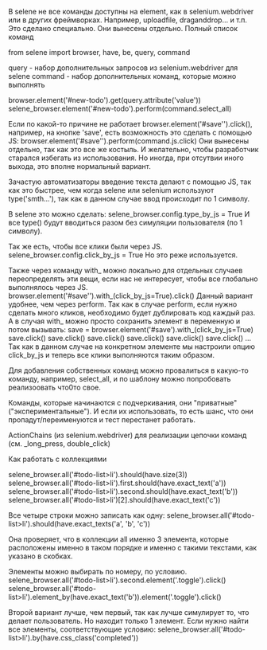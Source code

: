 В selene не все команды доступны на element, как в selenium.webdriver или в других фреймворках.
Например, uploadfile, draganddrop... и т.п. Это сделано специально.
Они вынесены отдельно.
Полный список команд 

from selene import browser, have, be, query, command

query - набор дополнительных запросов из selenium.webdriver для selene
command - набор дополнительных команд, которые можно выполнять

browser.element('#new-todo').get(query.attribute('value'))
selene_browser.element('#new-todo').perform(command.select_all)


Если по какой-то причине не работает browser.element('#save'').click(), например, на кнопке 'save', есть возможность это сделать с помощью JS:
browser.element('#save'').perform(command.js.click)
Они вынесены отдельно, так как это все же костыль. И желательно, чтобы разработчик старался избегать из использования. Но иногда, при отсутвии иного выхода, это вполне нормальный вариант.

Зачастую автоматизаторы введение текста делают с помощью JS, так как это быстрее, чем когда selene или selenium используют type('smth...'), так как в данном случае ввод происходит по 1 символу.

В selene это можно сделать:
selene_browser.config.type_by_js = True
И все type() будут вводиться разом без симуляции пользователя (по 1 символу).

Так же есть, чтобы все клики были через JS.
selene_browser.config.click_by_js = True
Но это реже используется.

Также через команду with_ можно локально для отдельных случаев переопределять эти вещи, если нас не интересует, чтобы все глобально выполнялось через JS.
browser.element('#save'').with_(click_by_js=True).click()
Данный вариант удобнее, чем через perform. Так как в случае perform, если нужно сделать много кликов, необходимо будет дублировать код каждый раз.
А в случая with_ можно просто сохранить элемент в переменную и потом вызывать:
save = browser.element('#save').with_(click_by_js=True)
save.click()
save.click()
save.click()
save.click()
save.click()
save.click()
...
Так как в данном случае на конкретном элементе мы настроили опцию click_by_js и теперь все клики выполняются таким образом.

Для добавления собственных команд можно провалиться в какую-то команду, например, select_all, и по шаблону можно попробовать реализоовать что0то свое.


Команды, которые начинаются с подчеркивания, они "приватные" ("экспериментальные"). И если их использовать, то есть шанс, что они пропадут/переименуются и тест перестанет работать.

ActionChains (из selenium.webdriver) для реализации цепочки команд (см. _long_press, double_click)


Как работать с коллекциями

selene_browser.all('#todo-list>li').should(have.size(3))
selene_browser.all('#todo-list>li').first.should(have.exact_text('a'))
selene_browser.all('#todo-list>li').second.should(have.exact_text('b'))
selene_browser.all('#todo-list>li')[2].should(have.exact_text('c'))

Все четыре строки можно записать как одну:
selene_browser.all('#todo-list>li').should(have.exact_texts('a', 'b', 'c'))

Она проверяет, что в коллекции all именно 3 элемента, которые расположены именно в таком порядке и именно с такими текстами, как указано в скобках.

Элементы можно выбирать по номеру, по условию.
selene_browser.all('#todo-list>li').second.element('.toggle').click()
selene_browser.all('#todo-list>li').element_by(have.exact_text('b')).element('.toggle').click()

Второй вариант лучше, чем первый, так как лучше симулирует то, что делает пользователь. Но находит только 1 элемент. Если нужно найти все элементы, соответствующие условию:
selene_browser.all('#todo-list>li').by(have.css_class('completed'))


